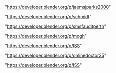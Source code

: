 "https://developer.blender.org/p/jaemsjparks2000"

"https://developer.blender.org/p/schmidt"

"https://developer.blender.org/p/smsfauditperth"

"https://developer.blender.org/p/mogh"

"https://developer.blender.org/p/ISS"

"https://developer.blender.org/p/onlinedoctor35"

 
"https://developer.blender.org/p/ISS"


 
